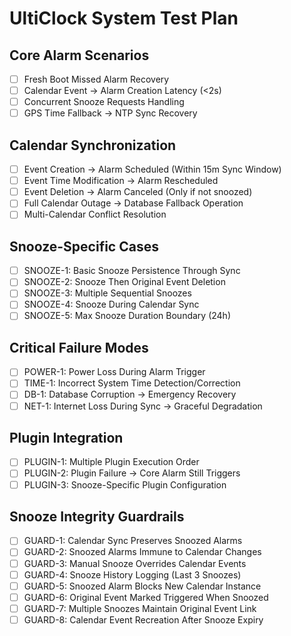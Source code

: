 # UltiClock System Test Plan

## Core Alarm Scenarios
- [ ] Fresh Boot Missed Alarm Recovery
- [ ] Calendar Event → Alarm Creation Latency (<2s)
- [ ] Concurrent Snooze Requests Handling
- [ ] GPS Time Fallback → NTP Sync Recovery

## Calendar Synchronization
- [ ] Event Creation → Alarm Scheduled (Within 15m Sync Window)
- [ ] Event Time Modification → Alarm Rescheduled
- [ ] Event Deletion → Alarm Canceled (Only if not snoozed)
- [ ] Full Calendar Outage → Database Fallback Operation
- [ ] Multi-Calendar Conflict Resolution

## Snooze-Specific Cases
- [ ] SNOOZE-1: Basic Snooze Persistence Through Sync
- [ ] SNOOZE-2: Snooze Then Original Event Deletion
- [ ] SNOOZE-3: Multiple Sequential Snoozes
- [ ] SNOOZE-4: Snooze During Calendar Sync
- [ ] SNOOZE-5: Max Snooze Duration Boundary (24h)

## Critical Failure Modes
- [ ] POWER-1: Power Loss During Alarm Trigger
- [ ] TIME-1: Incorrect System Time Detection/Correction
- [ ] DB-1: Database Corruption → Emergency Recovery
- [ ] NET-1: Internet Loss During Sync → Graceful Degradation

## Plugin Integration
- [ ] PLUGIN-1: Multiple Plugin Execution Order
- [ ] PLUGIN-2: Plugin Failure → Core Alarm Still Triggers
- [ ] PLUGIN-3: Snooze-Specific Plugin Configuration

## Snooze Integrity Guardrails
- [ ] GUARD-1: Calendar Sync Preserves Snoozed Alarms
- [ ] GUARD-2: Snoozed Alarms Immune to Calendar Changes
- [ ] GUARD-3: Manual Snooze Overrides Calendar Events
- [ ] GUARD-4: Snooze History Logging (Last 3 Snoozes)
- [ ] GUARD-5: Snoozed Alarm Blocks New Calendar Instance
- [ ] GUARD-6: Original Event Marked Triggered When Snoozed
- [ ] GUARD-7: Multiple Snoozes Maintain Original Event Link
- [ ] GUARD-8: Calendar Event Recreation After Snooze Expiry 